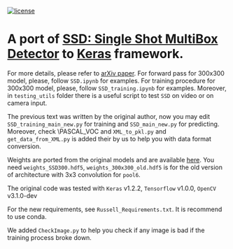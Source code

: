 [![license](https://img.shields.io/github/license/mashape/apistatus.svg)](LICENSE)
# A port of [SSD: Single Shot MultiBox Detector](https://github.com/weiliu89/caffe/tree/ssd) to [Keras](https://keras.io) framework.
For more details, please refer to [arXiv paper](http://arxiv.org/abs/1512.02325).
For forward pass for 300x300 model, please, follow `SSD.ipynb` for examples. For training procedure for 300x300 model, please, follow `SSD_training.ipynb` for examples. Moreover, in `testing_utils` folder there is a useful script to test `SSD` on video or on camera input.

The previous text was written by the original author, now you may edit `SSD_training_main_new.py` for training and `SSD_main_new.py` for predicting. Moreover, check \PASCAL_VOC and `XML_to_pkl.py` and `get_data_from_XML.py` is added their by us to help you with data format conversion.

Weights are ported from the original models and are available [here](https://mega.nz/#F!7RowVLCL!q3cEVRK9jyOSB9el3SssIA). You need `weights_SSD300.hdf5`, `weights_300x300_old.hdf5` is for the old version of architecture with 3x3 convolution for `pool6`.

The original code was tested with `Keras` v1.2.2, `Tensorflow` v1.0.0, `OpenCV` v3.1.0-dev

For the new requirements, see `Russell_Requirements.txt`. It is recommend to use conda.

We added `CheckImage.py` to help you check if any image is bad if the training process broke down.
